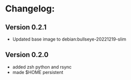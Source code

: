 # Changelog:
## Version 0.2.1
- Updated base image to debian:bullseye-20221219-slim
## Version 0.2.0 
- added zsh python and rsync
- made $HOME persistent